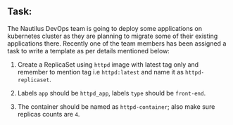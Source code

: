## Task:

The Nautilus DevOps team is going to deploy some applications on kubernetes cluster as they are planning to migrate some of their existing applications there. Recently one of the team members has been assigned a task to write a template as per details mentioned below:

1. Create a ReplicaSet using `httpd` image with latest tag only and remember to mention tag i.e `httpd:latest` and name it as `httpd-replicaset`.

2. Labels `app` should be `httpd_app`, labels `type` should be `front-end`.

3. The container should be named as `httpd-container`; also make sure replicas counts are `4`.